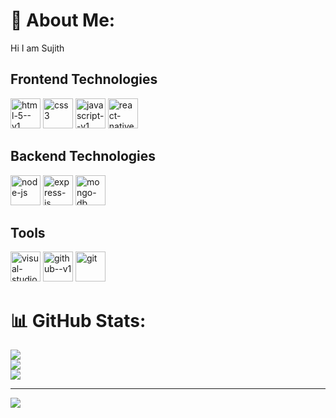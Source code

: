 # 💫 About Me:
Hi I am Sujith

## Frontend Technologies
<div class="inline">
<img width="48" height="48" display="inline" src="https://img.icons8.com/color/48/html-5--v1.png" alt="html-5--v1"/>
<img width="48" height="48" display="inline" src="https://img.icons8.com/color/48/css3.png" alt="css3"/>
<img width="48" height="48" display="inline" src="https://img.icons8.com/color/48/javascript--v1.png" alt="javascript--v1"/>
<img width="48" height="48" display="inline" src="https://img.icons8.com/color/48/react-native.png" alt="react-native"/>
</div>

## Backend Technologies
<div class="inline">
  <img width="48" height="48" src="https://img.icons8.com/fluency/50/node-js.png" alt="node-js"/>
  <img width="48" height="48" src="https://img.icons8.com/officel/80/express-js.png" alt="express-js"/>
  <img width="48" height="48" src="https://img.icons8.com/color/48/mongo-db.png" alt="mongo-db"/>
</div>

## Tools
<div class="inline">
<img width="48" height="48" display="inline" src="https://img.icons8.com/fluency/50/visual-studio-code-2019.png" alt="visual-studio-code-2019"/>
<img width="48" height="48" src="https://img.icons8.com/ios/50/github--v1.png" alt="github--v1"/>
<img width="48" height="48" src="https://img.icons8.com/color/48/git.png" alt="git"/>
</div>

# 📊 GitHub Stats:
![](https://github-readme-stats.vercel.app/api?username=Sujith23s&theme=dark&hide_border=false&include_all_commits=false&count_private=false)<br/>
![](https://github-readme-streak-stats.herokuapp.com/?user=Sujith23s&theme=dark&hide_border=false)<br/>
![](https://github-readme-stats.vercel.app/api/top-langs/?username=Sujith23s&theme=dark&hide_border=false&include_all_commits=false&count_private=false&layout=compact)

---
[![](https://visitcount.itsvg.in/api?id=Sujith23s&icon=0&color=0)](https://visitcount.itsvg.in)

<!-- Proudly created with GPRM ( https://gprm.itsvg.in ) -->
